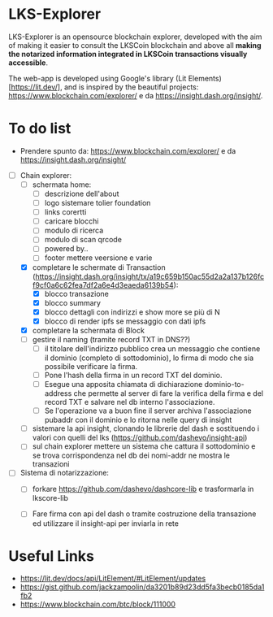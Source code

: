 # LKS-Explorer
LKS-Explorer is an opensource blockchain explorer, developed with the aim of making it easier to consult the LKSCoin blockchain and above all **making the notarized information integrated in LKSCoin transactions visually accessible**. 

The web-app is developed using Google's library (Lit Elements)[https://lit.dev/], and is inspired by the beautiful projects: https://www.blockchain.com/explorer/ e da https://insight.dash.org/insight/.

# To do list
* Prendere spunto da: https://www.blockchain.com/explorer/ e da https://insight.dash.org/insight/
* [ ] Chain explorer:
   * [ ] schermata home:
      * [ ] descrizione dell'about
      * [ ] logo sistemare tolier foundation
      * [ ] links corertti
      * [ ] caricare blocchi
      * [ ] modulo di ricerca
      * [ ] modulo di scan qrcode
      * [ ] powered by..
      * [ ] footer mettere veersione e varie
   * [x] completare le schermate di Transaction (https://insight.dash.org/insight/tx/a19c659b150ac55d2a2a137b126fcf9cf0a6c62fea7df2a6e4d3eaeda6139b54):
      * [x] blocco transazione
      * [x] blocco summary
      * [x] blocco dettagli con indirizzi e show more se più di N
      * [x] blocco di render ipfs se messaggio con dati ipfs       
   * [x] completare la schermata di Block
   * [ ] gestire il naming (tramite record TXT in DNS??)
        * [ ] il titolare dell'indirizzo pubblico crea un messaggio che contiene il dominio (completo di sottodominio), lo firma di modo che sia possibile verificare la firma. 
        * [ ] Pone l'hash della firma in un record TXT del dominio. 
        * [ ] Esegue una apposita chiamata di dichiarazione dominio-to-address che permette al server di fare la verifica della firma e del record TXT e salvare nel db interno l'associazione. 
        * [ ] Se l'operazione va a buon fine il server archiva l'associazione pubaddr con il dominio e lo ritorna nelle query di insight
    * [ ] sistemare la api insight, clonando le librerie del dash e sostituendo i valori con quelli del lks (https://github.com/dashevo/insight-api)
    * [ ] sul chain explorer mettere un sistema che cattura il sottodominio e se trova corrispondenza nel db dei nomi-addr ne mostra le transazioni
* [ ] Sistema di notarizzazione: 
   * [ ] forkare https://github.com/dashevo/dashcore-lib e trasformarla in lkscore-lib
   * [ ] Fare firma con api del dash o tramite costruzione della transazione ed utilizzare il insight-api per inviarla in rete


# Useful Links

* https://lit.dev/docs/api/LitElement/#LitElement/updates
* https://gist.github.com/jackzampolin/da3201b89d23dd5fa3becb0185da1fb2
* https://www.blockchain.com/btc/block/111000
